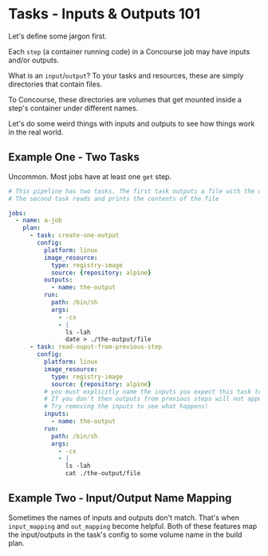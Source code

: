 # Tasks - Inputs & Outputs 101

Let's define some jargon first.

Each `step` (a container running code) in a Concourse job may have inputs and/or outputs.

What is an `input`/`output`? To your tasks and resources, these are simply directories that contain files.

To Concourse, these directories are volumes that get mounted inside a step's container under different names.

Let's do some weird things with inputs and outputs to see how things work in the real world.

## Example One - Two Tasks

Uncommon. Most jobs have at least one `get` step.

```yaml
# This pipeline has two tasks. The first task outputs a file with the date
# The second task reads and prints the contents of the file

jobs:
  - name: a-job
    plan:
      - task: create-one-output
        config:
          platform: linux
          image_resource:
            type: registry-image
            source: {repository: alpine}
          outputs:
            - name: the-output
          run:
            path: /bin/sh
            args:
              - -cx
              - |
                ls -lah
                date > ./the-output/file
      - task: read-ouput-from-previous-step
        config:
          platform: linux
          image_resource:
            type: registry-image
            source: {repository: alpine}
          # you must explicitly name the inputs you expect this task to have
          # If you don't then outputs from previous steps will not appear
          # Try removing the inputs to see what happens!
          inputs:
            - name: the-output
          run:
            path: /bin/sh
            args:
              - -cx
              - |
                ls -lah
                cat ./the-output/file
```

## Example Two - Input/Output Name Mapping

Sometimes the names of inputs and outputs don't match. That's when
`input_mapping` and `out_mapping` become helpful. Both of these features map
the input/outputs in the task's config to some volume name in the build plan.

```yaml


```


